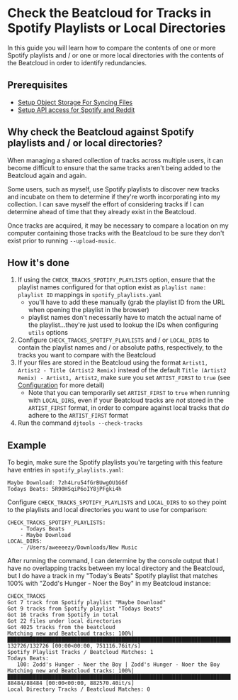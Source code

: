 # Check the Beatcloud for Tracks in Spotify Playlists or Local Directories

In this guide you will learn how to compare the contents of one or more Spotify playlists and / or one or more local directories with the contents of the Beatcloud in order to identify redundancies.

## Prerequisites

* [Setup Object Storage For Syncing Files](setup_object_storage.md)
* [Setup API access for Spotify and Reddit](reddit_spotify_api_access.md)

## Why check the Beatcloud against Spotify playlists and / or local directories?
When managing a shared collection of tracks across multiple users, it can become difficult to ensure that the same tracks aren't being added to the Beatcloud again and again.

Some users, such as myself, use Spotify playlists to discover new tracks and incubate on them to determine if they're worth incorporating into my collection. I can save myself the effort of considering tracks if I can determine ahead of time that they already exist in the Beatcloud.

Once tracks are acquired, it may be necessary to compare a location on my computer containing those tracks with the Beatcloud to be sure they don't exist prior to running `--upload-music`.

## How it's done
1. If using the `CHECK_TRACKS_SPOTIFY_PLAYLISTS` option, ensure that the playlist names configured for that option exist as `playlist name: playlist ID` mappings in `spotify_playlists.yaml`
    - you'll have to add these manually (grab the playlist ID from the URL when opening the playlist in the browser)
    - playlist names don't necessarily have to match the actual name of the playlist...they're just used to lookup the IDs when configuring `utils` options
1. Configure `CHECK_TRACKS_SPOTIFY_PLAYLISTS` and / or `LOCAL_DIRS` to contain the playlist names and / or absolute paths, respectively, to the tracks you want to compare with the Beatcloud
1. If your files are stored in the Beatcloud using the format `Artist1, Artist2 - Title (Artist2 Remix)` instead of the default `Title (Artist2 Remix) - Artist1, Artist2`, make sure you set `ARTIST_FIRST` to `true` (see [Configuration](../tutorials/getting_started/configuration.md#sync-config) for more detail)
    * Note that you can temporarily set `ARTIST_FIRST` to `true` when running with `LOCAL_DIRS`, even if your Beatcloud tracks are *not* stored in the `ARTIST_FIRST` format, in order to compare against local tracks that *do* adhere to the `ARTIST_FIRST` format
1. Run the command `djtools --check-tracks`

## Example
To begin, make sure the Spotify playlists you're targeting with this feature have entries in `spotify_playlists.yaml`:
```
Maybe Download: 7zh4Lru54fGrBUwgOU1G6f
Todays Beats: 5R90HSqiP6oIY8jPFgki4h
```

Configure `CHECK_TRACKS_SPOTIFY_PLAYLISTS` and `LOCAL_DIRS` to so they point to the playlists and local directories you want to use for comparison:
```
CHECK_TRACKS_SPOTIFY_PLAYLISTS:
    - Todays Beats
    - Maybe Download
LOCAL_DIRS:
    - /Users/aweeeezy/Downloads/New Music
```

After running the command, I can determine by the console output that I have no overlapping tracks between my local directory and the Beatcloud, but I do have a track in my "Today's Beats" Spotify playlist that matches 100% with "Zodd's Hunger - Noer the Boy" in my Beatcloud instance:
```
CHECK_TRACKS
Got 7 track from Spotify playlist "Maybe Download"
Got 9 tracks from Spotify playlist "Todays Beats"
Got 16 tracks from Spotify in total
Got 22 files under local directories
Got 4025 tracks from the beatcloud
Matching new and Beatcloud tracks: 100%|███████████████████████████████████████████████████████████████████████████████████████████| 132726/132726 [00:00<00:00, 751116.76it/s]
Spotify Playlist Tracks / Beatcloud Matches: 1
Todays Beats:
   100: Zodd's Hunger - Noer the Boy | Zodd's Hunger - Noer the Boy
Matching new and Beatcloud tracks: 100%|█████████████████████████████████████████████████████████████████████████████████████████████| 88484/88484 [00:00<00:00, 882570.40it/s]
Local Directory Tracks / Beatcloud Matches: 0
```
